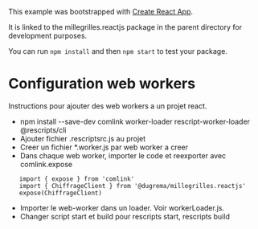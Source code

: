 This example was bootstrapped with [Create React App](https://github.com/facebook/create-react-app).

It is linked to the millegrilles.reactjs package in the parent directory for development purposes.

You can run `npm install` and then `npm start` to test your package.

# Configuration web workers

Instructions pour ajouter des web workers a un projet react.

* npm install --save-dev comlink worker-loader rescript-worker-loader @rescripts/cli
* Ajouter fichier .rescriptsrc.js au projet
* Creer un fichier *.worker.js par web worker a creer
* Dans chaque web worker, importer le code et reexporter avec comlink.expose
```
   import { expose } from 'comlink'
   import { ChiffrageClient } from '@dugrema/millegrilles.reactjs'
   expose(ChiffrageClient)
```
* Importer le web-worker dans un loader. Voir workerLoader.js.
* Changer script start et build pour rescripts start, rescripts build
